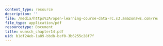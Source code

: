 ```yaml
---
content_type: resource
description: ''
file: /media/https%3A/open-learning-course-data-rc.s3.amazonaws.com/res-12-000-evolution-of-physical-oceanography-spring-2007/b1df24eb1a89bbdbbef03b6255c28f7f_wunsch_chapter14.pdf
file_type: application/pdf
resourcetype: Document
title: wunsch_chapter14.pdf
uid: b1df24eb-1a89-bbdb-bef0-3b6255c28f7f
---
```

